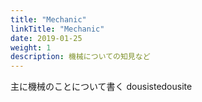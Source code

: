 ```yaml
---
title: "Mechanic"
linkTitle: "Mechanic"
date: 2019-01-25
weight: 1
description: 機械についての知見など
---
```

主に機械のことについて書く
dousistedousite